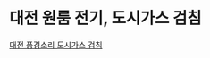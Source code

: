 # 대전 원룸 전기, 도시가스 검침

[대전 풍경소리 도시가스 검침](%E1%84%83%E1%85%A2%E1%84%8C%E1%85%A5%E1%86%AB%20%E1%84%91%E1%85%AE%E1%86%BC%E1%84%80%E1%85%A7%E1%86%BC%E1%84%89%E1%85%A9%E1%84%85%E1%85%B5%20%E1%84%83%E1%85%A9%E1%84%89%E1%85%B5%E1%84%80%E1%85%A1%E1%84%89%E1%85%B3%20%E1%84%80%E1%85%A5%E1%86%B7%E1%84%8E%E1%85%B5%E1%86%B7%209accef9fee8e497594e518f615349bf3.csv)